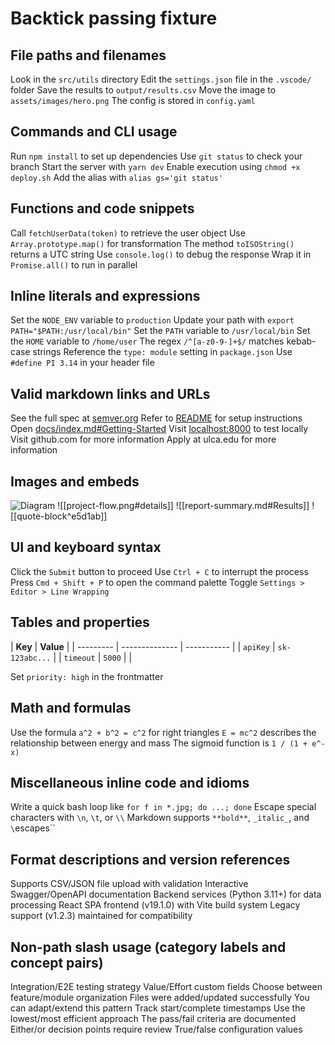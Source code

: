 # Backtick passing fixture

## File paths and filenames

Look in the `src/utils` directory <!-- ✅ -->
Edit the `settings.json` file in the `.vscode/` folder <!-- ✅ -->
Save the results to `output/results.csv` <!-- ✅ -->
Move the image to `assets/images/hero.png` <!-- ✅ -->
The config is stored in `config.yaml` <!-- ✅ -->

## Commands and CLI usage

Run `npm install` to set up dependencies <!-- ✅ -->
Use `git status` to check your branch <!-- ✅ -->
Start the server with `yarn dev` <!-- ✅ -->
Enable execution using `chmod +x deploy.sh` <!-- ✅ -->
Add the alias with `alias gs='git status'` <!-- ✅ -->

## Functions and code snippets

Call `fetchUserData(token)` to retrieve the user object <!-- ✅ -->
Use `Array.prototype.map()` for transformation <!-- ✅ -->
The method `toISOString()` returns a UTC string <!-- ✅ -->
Use `console.log()` to debug the response <!-- ✅ -->
Wrap it in `Promise.all()` to run in parallel <!-- ✅ -->

## Inline literals and expressions

Set the `NODE_ENV` variable to `production` <!-- ✅ -->
Update your path with `export PATH="$PATH:/usr/local/bin"` <!-- ✅ -->
Set the `PATH` variable to `/usr/local/bin` <!-- ✅ -->
Set the `HOME` variable to `/home/user` <!-- ✅ -->
The regex `/^[a-z0-9-]+$/` matches kebab-case strings <!-- ✅ -->
Reference the `type: module` setting in `package.json` <!-- ✅ -->
Use `#define PI 3.14` in your header file <!-- ✅ -->

## Valid markdown links and URLs

See the full spec at [semver.org](https://semver.org/spec/v2.0.0.html) <!-- ✅ -->
Refer to [README](./README.md) for setup instructions <!-- ✅ -->
Open [docs/index.md#Getting-Started](docs/index.md#Getting-Started) <!-- ✅ -->
Visit [localhost:8000](http://localhost:8000) to test locally <!-- ✅ -->
Visit github.com for more information <!-- ✅ -->
Apply at ulca.edu for more information <!-- ✅ -->

## Images and embeds

![Diagram](./assets/architecture-diagram.png) <!-- ✅ -->
![[project-flow.png#details]] <!-- ✅ -->
![[report-summary.md#Results]] <!-- ✅ -->
![[quote-block^e5d1ab]] <!-- ✅ -->

## UI and keyboard syntax

Click the `Submit` button to proceed <!-- ✅ -->
Use `Ctrl + C` to interrupt the process <!-- ✅ -->
Press `Cmd + Shift + P` to open the command palette <!-- ✅ -->
Toggle `Settings > Editor > Line Wrapping` <!-- ✅ -->

## Tables and properties

| **Key**   | **Value**      |
| --------- | -------------- | ----------- |
| `apiKey`  | `sk-123abc...` |
| `timeout` | `5000`         | <!-- ✅ --> |

Set `priority: high` in the frontmatter <!-- ✅ -->

## Math and formulas

Use the formula `a^2 + b^2 = c^2` for right triangles <!-- ✅ -->
`E = mc^2` describes the relationship between energy and mass <!-- ✅ -->
The sigmoid function is `1 / (1 + e^-x)` <!-- ✅ -->

## Miscellaneous inline code and idioms

Write a quick bash loop like `for f in *.jpg; do ...; done` <!-- ✅ -->
Escape special characters with `\n`, `\t`, or `\\` <!-- ✅ -->
Markdown supports `**bold**`, `_italic_`, and `\`escapes\`` <!-- ✅ -->

## Format descriptions and version references

Supports CSV/JSON file upload with validation <!-- ✅ -->
Interactive Swagger/OpenAPI documentation <!-- ✅ -->
Backend services (Python 3.11+) for data processing <!-- ✅ -->
React SPA frontend (v19.1.0) with Vite build system <!-- ✅ -->
Legacy support (v1.2.3) maintained for compatibility <!-- ✅ -->

## Non-path slash usage (category labels and concept pairs)

Integration/E2E testing strategy <!-- ✅ -->
Value/Effort custom fields <!-- ✅ -->
Choose between feature/module organization <!-- ✅ -->
Files were added/updated successfully <!-- ✅ -->
You can adapt/extend this pattern <!-- ✅ -->
Track start/complete timestamps <!-- ✅ -->
Use the lowest/most efficient approach <!-- ✅ -->
The pass/fail criteria are documented <!-- ✅ -->
Either/or decision points require review <!-- ✅ -->
True/false configuration values <!-- ✅ -->
